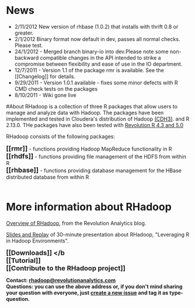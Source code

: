 &nbsp;
# News
* 2/11/2012 New version of rhbase (1.0.2) that installs with thrift 0.8 or greater.
* 2/1/2012 Binary format  now default in dev, passes all normal checks. Please test. 
* 24/1/2012 - Merged branch binary-io into dev.Please note some non-backward compatible changes in the API intended to strike a compromise between flexibility and ease of use in the IO department.
* 12/7/2011 - Version 1.1 of the package rmr is available. See the [[Changelog]] for details.
* 9/29/2011 - Version 1.0.1 available - fixes some minor defects with R CMD check tests on the packages 
* 8/10/2011 - Wiki gone live

#About
RHadoop is a collection of three R packages that allow users to manage and analyze data with Hadoop. The packages have been implemented and tested in Cloudera's distribution of Hadoop <a href="http://www.cloudera.com/hadoop/">(CDH3)</a>.  and R 2.13.0.  THe packages have also been tested with <a href="http://www.revolutionanalytics.com/downloads/">Revolution R 4.3 and 5.0</a>


RHadoop consists of the following packages:

<font size=4><b>[[rmr]] </b></font> - functions providing Hadoop MapReduce functionality in R <br>
<font size=4><b>[[rhdfs]] </b></font> - functions providing file management of the HDFS from within R <br>
<font size=4><b>[[rhbase]] </b></font> - functions providing database management for the HBase distributed database from within R <br> <br>

# More information about RHadoop

<a href="http://blog.revolutionanalytics.com/2011/09/mapreduce-hadoop-r.html">Overview of RHadoop</a>, from the Revolution Analytics blog.

<a href="http://www.revolutionanalytics.com/news-events/free-webinars/2011/r-and-hadoop/">Slides and Replay</a> of 30-minute presentation about RHadoop, "Leveraging R in Hadoop Environments". 

<font size=4><b>[[Downloads]] </b</font> <br>
<font size=4><b>[[Tutorial]] </b></font> <br>
<font size=4><b>[[Contribute to the RHadoop project]] </b></font> <br>

Contact: rhadoop@revolutionanalytics.com<br>
Questions: you can use the above address or, if you don't mind sharing your question with everyone, just  [create a new issue](https://github.com/RevolutionAnalytics/RHadoop/issues/new) and tag it as type-question.

